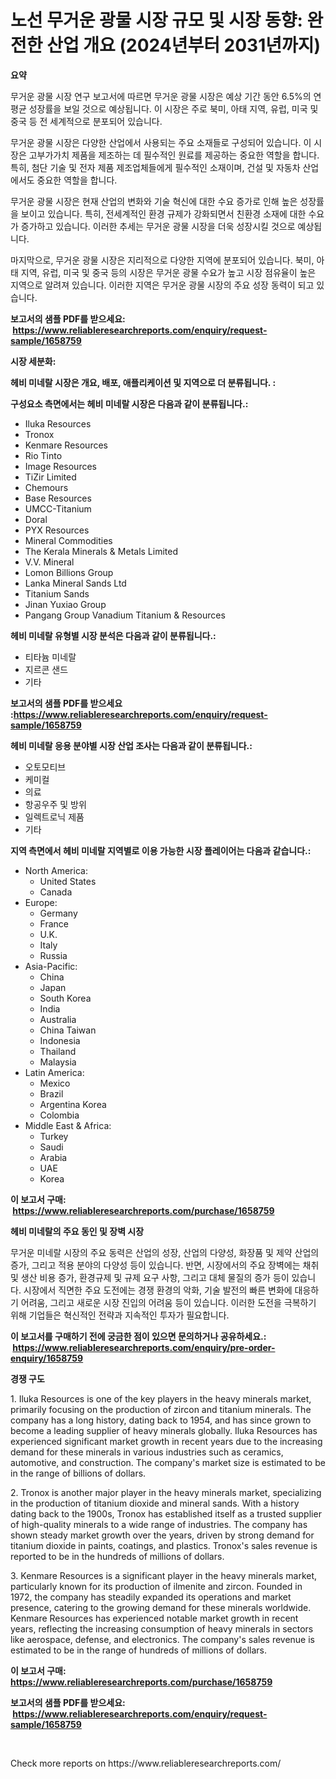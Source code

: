 <p><h1>노선 무거운 광물 시장 규모 및 시장 동향: 완전한 산업 개요 (2024년부터 2031년까지)</h1></p><p><strong>요약</strong></p>
<p><p>무거운 광물 시장 연구 보고서에 따르면 무거운 광물 시장은 예상 기간 동안 6.5%의 연평균 성장률을 보일 것으로 예상됩니다. 이 시장은 주로 북미, 아태 지역, 유럽, 미국 및 중국 등 전 세계적으로 분포되어 있습니다.</p><p>무거운 광물 시장은 다양한 산업에서 사용되는 주요 소재들로 구성되어 있습니다. 이 시장은 고부가가치 제품을 제조하는 데 필수적인 원료를 제공하는 중요한 역할을 합니다. 특히, 첨단 기술 및 전자 제품 제조업체들에게 필수적인 소재이며, 건설 및 자동차 산업에서도 중요한 역할을 합니다.</p><p>무거운 광물 시장은 현재 산업의 변화와 기술 혁신에 대한 수요 증가로 인해 높은 성장률을 보이고 있습니다. 특히, 전세계적인 환경 규제가 강화되면서 친환경 소재에 대한 수요가 증가하고 있습니다. 이러한 추세는 무거운 광물 시장을 더욱 성장시킬 것으로 예상됩니다.</p><p>마지막으로, 무거운 광물 시장은 지리적으로 다양한 지역에 분포되어 있습니다. 북미, 아태 지역, 유럽, 미국 및 중국 등의 시장은 무거운 광물 수요가 높고 시장 점유율이 높은 지역으로 알려져 있습니다. 이러한 지역은 무거운 광물 시장의 주요 성장 동력이 되고 있습니다.</p></p>
<p><strong>보고서의 샘플 PDF를 받으세요: &nbsp;<a href="https://www.reliableresearchreports.com/enquiry/request-sample/1658759">https://www.reliableresearchreports.com/enquiry/request-sample/1658759</a></strong></p>
<p><strong>시장 세분화:</strong></p>
<p><strong> 헤비 미네랄 시장은 개요, 배포, 애플리케이션 및 지역으로 더 분류됩니다. :</strong></p>
<p><strong>구성요소 측면에서는 헤비 미네랄 시장은 다음과 같이 분류됩니다.:</strong></p>
<p><ul><li>Iluka Resources</li><li>Tronox</li><li>Kenmare Resources</li><li>Rio Tinto</li><li>Image Resources</li><li>TiZir Limited</li><li>Chemours</li><li>Base Resources</li><li>UMCC-Titanium</li><li>Doral</li><li>PYX Resources</li><li>Mineral Commodities</li><li>The Kerala Minerals & Metals Limited</li><li>V.V. Mineral</li><li>Lomon Billions Group</li><li>Lanka Mineral Sands Ltd</li><li>Titanium Sands</li><li>Jinan Yuxiao Group</li><li>Pangang Group Vanadium Titanium & Resources</li></ul></p>
<p><strong> 헤비 미네랄 유형별 시장 분석은 다음과 같이 분류됩니다.:</strong></p>
<p><ul><li>티타늄 미네랄</li><li>지르콘 샌드</li><li>기타</li></ul></p>
<p><strong>보고서의 샘플 PDF를 받으세요 :<a href="https://www.reliableresearchreports.com/enquiry/request-sample/1658759">https://www.reliableresearchreports.com/enquiry/request-sample/1658759</a></strong></p>
<p><strong> 헤비 미네랄 응용 분야별 시장 산업 조사는 다음과 같이 분류됩니다.:</strong></p>
<p><ul><li>오토모티브</li><li>케미컬</li><li>의료</li><li>항공우주 및 방위</li><li>일렉트로닉 제품</li><li>기타</li></ul></p>
<p><strong>지역 측면에서 헤비 미네랄 지역별로 이용 가능한 시장 플레이어는 다음과 같습니다.:</strong></p>
<p><ul>
    <li>
        North America:
        <ul>
            <li>United States</li>
            <li>Canada</li>
        </ul>
    </li>
    <li>
        Europe:
        <ul>
            <li>Germany</li>
            <li>France</li>
            <li>U.K.</li>
            <li>Italy</li>
            <li>Russia</li>
        </ul>
    </li>
    <li>
        Asia-Pacific:
        <ul>
            <li>China</li>
            <li>Japan</li>
            <li>South Korea</li>
            <li>India</li>
            <li>Australia</li>
            <li>China Taiwan</li>
            <li>Indonesia</li>
            <li>Thailand</li>
            <li>Malaysia</li>
        </ul>
    </li>
    <li>
        Latin America:
        <ul>
            <li>Mexico</li>
            <li>Brazil</li>
            <li>Argentina Korea</li>
            <li>Colombia</li>
        </ul>
    </li>
    <li>
        Middle East & Africa:
        <ul>
            <li>Turkey</li>
            <li>Saudi</li>
            <li>Arabia</li>
            <li>UAE</li>
            <li>Korea</li>
        </ul>
    </li>
    </ul></p>
<p><strong>이 보고서 구매: &nbsp;<a href="https://www.reliableresearchreports.com/purchase/1658759">https://www.reliableresearchreports.com/purchase/1658759</a></strong></p>
<p><strong>헤비 미네랄의 주요 동인 및 장벽 시장</strong></p>
<p><p>무거운 미네랄 시장의 주요 동력은 산업의 성장, 산업의 다양성, 화장품 및 제약 산업의 증가, 그리고 적용 분야의 다양성 등이 있습니다. 반면, 시장에서의 주요 장벽에는 채취 및 생산 비용 증가, 환경규제 및 규제 요구 사항, 그리고 대체 물질의 증가 등이 있습니다. 시장에서 직면한 주요 도전에는 경쟁 환경의 악화, 기술 발전의 빠른 변화에 대응하기 어려움, 그리고 새로운 시장 진입의 어려움 등이 있습니다. 이러한 도전을 극복하기 위해 기업들은 혁신적인 전략과 지속적인 투자가 필요합니다.</p></p>
<p><strong>이 보고서를 구매하기 전에 궁금한 점이 있으면 문의하거나 공유하세요.: &nbsp;<a href="https://www.reliableresearchreports.com/enquiry/pre-order-enquiry/1658759">https://www.reliableresearchreports.com/enquiry/pre-order-enquiry/1658759</a></strong></p>
<p><strong>경쟁 구도</strong></p>
<p><p>1. Iluka Resources is one of the key players in the heavy minerals market, primarily focusing on the production of zircon and titanium minerals. The company has a long history, dating back to 1954, and has since grown to become a leading supplier of heavy minerals globally. Iluka Resources has experienced significant market growth in recent years due to the increasing demand for these minerals in various industries such as ceramics, automotive, and construction. The company's market size is estimated to be in the range of billions of dollars.</p><p>2. Tronox is another major player in the heavy minerals market, specializing in the production of titanium dioxide and mineral sands. With a history dating back to the 1900s, Tronox has established itself as a trusted supplier of high-quality minerals to a wide range of industries. The company has shown steady market growth over the years, driven by strong demand for titanium dioxide in paints, coatings, and plastics. Tronox's sales revenue is reported to be in the hundreds of millions of dollars.</p><p>3. Kenmare Resources is a significant player in the heavy minerals market, particularly known for its production of ilmenite and zircon. Founded in 1972, the company has steadily expanded its operations and market presence, catering to the growing demand for these minerals worldwide. Kenmare Resources has experienced notable market growth in recent years, reflecting the increasing consumption of heavy minerals in sectors like aerospace, defense, and electronics. The company's sales revenue is estimated to be in the range of hundreds of millions of dollars.</p></p>
<p><strong>이 보고서 구매: &nbsp; <a href="https://www.reliableresearchreports.com/purchase/1658759">https://www.reliableresearchreports.com/purchase/1658759</a></strong></p>
<p><strong>보고서의 샘플 PDF를 받으세요: &nbsp;<a href="https://www.reliableresearchreports.com/enquiry/request-sample/1658759">https://www.reliableresearchreports.com/enquiry/request-sample/1658759</a></strong><strong></strong></p>
<p>&nbsp;</p>
<p>Check more reports on https://www.reliableresearchreports.com/</p>